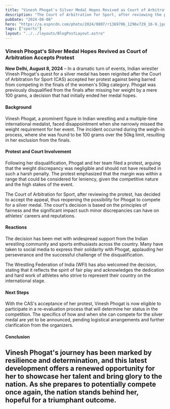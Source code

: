 ```yaml
---
title: "Vinesh Phogat's Silver Medal Hopes Revived as Court of Arbitration Accepts Protest"
description: "The Court of Arbitration for Sport, after reviewing the protest, has decided to accept the appeal, thus reopening the possibility for Phogat to compete for a silver medal."
pubDate: "2024-08-08"
hero: "https://a.espncdn.com/photo/2024/0807/r1369706_1296x729_16-9.jpg"
tags: ["sports"]
layout: "../../layouts/BlogPostLayout.astro"
---
```

### Vinesh Phogat's Silver Medal Hopes Revived as Court of Arbitration Accepts Protest

**New Delhi, August 8, 2024** – In a dramatic turn of events, Indian wrestler Vinesh Phogat's quest for a silver medal has been reignited after the Court of Arbitration for Sport (CAS) accepted her protest against being barred from competing in the finals of the women's 50kg category. Phogat was previously disqualified from the finals after missing her weight by a mere 100 grams, a decision that had initially ended her medal hopes.

#### Background

Vinesh Phogat, a prominent figure in Indian wrestling and a multiple-time international medalist, faced disappointment when she narrowly missed the weight requirement for her event. The incident occurred during the weigh-in process, where she was found to be 100 grams over the 50kg limit, resulting in her exclusion from the finals.

#### Protest and Court Involvement

Following her disqualification, Phogat and her team filed a protest, arguing that the weight discrepancy was negligible and should not have resulted in such a harsh penalty. The protest emphasized that the margin was within a range that could be considered for leniency, given the competitive nature and the high stakes of the event.

The Court of Arbitration for Sport, after reviewing the protest, has decided to accept the appeal, thus reopening the possibility for Phogat to compete for a silver medal. The court's decision is based on the principles of fairness and the significant impact such minor discrepancies can have on athletes' careers and reputations.

#### Reactions

The decision has been met with widespread support from the Indian wrestling community and sports enthusiasts across the country. Many have taken to social media to express their solidarity with Phogat, applauding her perseverance and the successful challenge of the disqualification.

The Wrestling Federation of India (WFI) has also welcomed the decision, stating that it reflects the spirit of fair play and acknowledges the dedication and hard work of athletes who strive to represent their country on the international stage.

#### Next Steps

With the CAS's acceptance of her protest, Vinesh Phogat is now eligible to participate in a re-evaluation process that will determine her status in the competition. The specifics of how and when she can compete for the silver medal are yet to be announced, pending logistical arrangements and further clarification from the organizers.

#### Conclusion

Vinesh Phogat's journey has been marked by resilience and determination, and this latest development offers a renewed opportunity for her to showcase her talent and bring glory to the nation. As she prepares to potentially compete once again, the nation stands behind her, hopeful for a triumphant outcome.
---